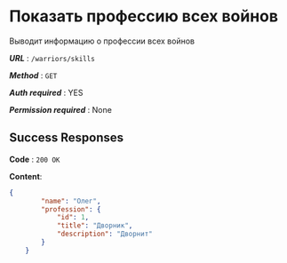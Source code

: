 # Показать профессию всех войнов

Выводит информацию о профессии всех войнов

***URL*** : `/warriors/skills`

***Method*** : `GET`

***Auth required*** : YES

***Permission required*** : None

## Success Responses

**Code** : `200 OK`

**Content**:

```json
{
        "name": "Олег",
        "profession": {
            "id": 1,
            "title": "Дворник",
            "description": "Дворнит"
        }
    }
```